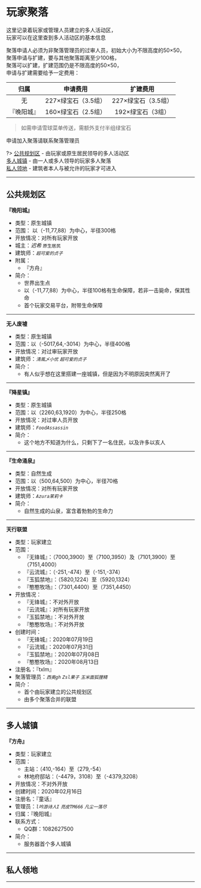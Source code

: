 # 玩家聚落

这里记录着玩家或管理人员建立的多人活动区，  
玩家可以在这里查到多人活动区的基本信息

聚落申请人必须为非聚落管理员的过审人员，初始大小为不限高度的50×50，  
聚落申请与扩建，要与其他聚落距离至少100格，  
聚落可以扩建，扩建范围仍是不限高度的50×50，  
申请与扩建需要给予一定费用：

|归属|申请费用|扩建费用|
|:-:|:-:|:-:|
|无|227×绿宝石（3.5组）|227×绿宝石（3.5组）|
|『晚阳城』|160×绿宝石（2.5组）|192×绿宝石（3组）|

> 如需申请雪球菜单传送，需额外支付半组绿宝石

申请加入聚落请联系聚落管理员

?> [公共规划区](world/MS1/ld.md#公共规划区) - 由玩家或原生居民领导的多人活动区  
[多人城镇](world/MS1/ld.md#多人城镇) - 由一人或多人领导的玩家多人聚落  
[私人领地](world/MS1/ld.md#私人领地) - 建筑者本人与被允许的玩家才可进入

* * *

## 公共规划区

**『晚阳城』**

* 类型：原生城镇
* 范围： 以（-11,77,88）为中心，半径300格
* 开放情况：对所有玩家开放
* 城主：*迟希* `原生居民`
* 建筑师：*`超可爱的贞子`*
* 附属：
  * 『方舟』
* 简介：
  * 世界出生点
  * 以（-11,77,88）为中心，半径100格有生命保障，若非一击毙命，保其性命
  * 首个玩家交易平台，附带生命保障

* * *

**无人废墟**

* 类型：原生城镇
* 范围：以（-5017,64,-3014）为中心，半径400格
* 开放情况：对过审玩家开放
* 建筑师：*`清風乄小优`* *`超可爱的贞子`* 
* 简介：
  * 有人似乎想在这里搭建一座城镇，但是因为不明原因突然离开了

* * *

**『降星镇』**

* 类型：原生城镇
* 范围：以（2260,63,1920）为中心，半径250格
* 开放情况：对过审人员开放
* 建筑师：*`FoodAssassin`*
* 简介：
  * 这个地方不知道为什么，只剩下了一名住民，以及许多以亥人

* * *

**『生命涌泉』**

* 类型：自然生成
* 范围：以（500,64,500）为中心，半径70格
* 开放情况：对所有玩家开放
* 建筑师：*`Azura茉莉卡`*
* 简介：
  * 自然生成的山泉，富含着勃勃的生命力

* * *

**天行联盟**

* 类型：玩家建立
* 范围：
  * 『无锋城』：（7000,3900）至（7100,3950）及（7101,3900）至（7151,4000）
  * 『云流城』：（-251,-474）至（-151,-374）
  * 『玉狐禁地』：（5820,1224）至（5920,1324）
  * 『憨憨牧场』：（7301,4400）至（7351,4450）
* 开放情况：
  * 『无锋城』：不对外开放
  * 『云流城』：对所有玩家开放
  * 『玉狐禁地』：不对外开放
  * 『憨憨牧场』：不对外开放
* 创建时间：
  * 『无锋城』：2020年07月19日
  * 『云流城』：2020年07月31日
  * 『玉狐禁地』：2020年07月08日
  * 『憨憨牧场』：2020年08月13日
* 注册名：『txlm』
* 聚落管理员：*`西奥gh`* *`Zsl果子`* *`玉米面狐狸精`*
* 简介：
  * 首个由玩家建立的公共规划区
  * 由多个聚落合并的联盟

* * *

## 多人城镇

**『方舟』**

* 类型：玩家建立
* 范围：
  * 主站：（410,-164）至（279,-54）
  * 林地府邸站：（-4479，3108）至（-4379,3208）
* 开放情况：不对外开放
* 创建时间：2020年02月16日
* 注册名：『童话』
* 管理员：*`l吟游诗人I`* *`亮皮TM666`* *`凡尘一落尽`*
* 归属：『晚阳城』
* 联系方式：
  * QQ群：1082627500
* 简介：
  * 服务器首个多人城镇

* * *

## 私人领地

* * *
